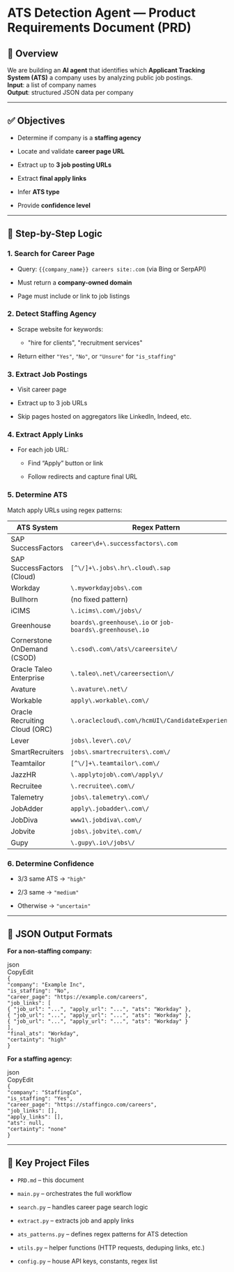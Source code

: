 # **ATS Detection Agent — Product Requirements Document (PRD)**

## **🎯 Overview**

We are building an **AI agent** that identifies which **Applicant Tracking System (ATS)** a company uses by analyzing public job postings.  
 **Input**: a list of company names  
 **Output**: structured JSON data per company

---

## **✅ Objectives**

* Determine if company is a **staffing agency**

* Locate and validate **career page URL**

* Extract up to **3 job posting URLs**

* Extract **final apply links**

* Infer **ATS type**

* Provide **confidence level**

---

## **🔁 Step-by-Step Logic**

### **1\. Search for Career Page**

* Query: `{{company_name}} careers site:.com` (via Bing or SerpAPI)

* Must return a **company-owned domain**

* Page must include or link to job listings

### **2\. Detect Staffing Agency**

* Scrape website for keywords:

  * "hire for clients", "recruitment services"

* Return either `"Yes"`, `"No"`, or `"Unsure"` for `"is_staffing"`

### **3\. Extract Job Postings**

* Visit career page

* Extract up to 3 job URLs

* Skip pages hosted on aggregators like LinkedIn, Indeed, etc.

### **4\. Extract Apply Links**

* For each job URL:

  * Find “Apply” button or link

  * Follow redirects and capture final URL

### **5\. Determine ATS**

Match apply URLs using regex patterns:

| ATS System | Regex Pattern |
| ----- | ----- |
| SAP SuccessFactors | `career\d+\.successfactors\.com` |
| SAP SuccessFactors (Cloud) | `[^\/]+\.jobs\.hr\.cloud\.sap` |
| Workday | `\.myworkdayjobs\.com` |
| Bullhorn | (no fixed pattern) |
| iCIMS | `\.icims\.com\/jobs\/` |
| Greenhouse | `boards\.greenhouse\.io` or `job-boards\.greenhouse\.io` |
| Cornerstone OnDemand (CSOD) | `\.csod\.com\/ats\/careersite\/` |
| Oracle Taleo Enterprise | `\.taleo\.net\/careersection\/` |
| Avature | `\.avature\.net\/` |
| Workable | `apply\.workable\.com\/` |
| Oracle Recruiting Cloud (ORC) | `\.oraclecloud\.com\/hcmUI\/CandidateExperience\/` |
| Lever | `jobs\.lever\.co\/` |
| SmartRecruiters | `jobs\.smartrecruiters\.com\/` |
| Teamtailor | `[^\/]+\.teamtailor\.com\/` |
| JazzHR | `\.applytojob\.com\/apply\/` |
| Recruitee | `\.recruitee\.com\/` |
| Talemetry | `jobs\.talemetry\.com\/` |
| JobAdder | `apply\.jobadder\.com\/` |
| JobDiva | `www1\.jobdiva\.com\/` |
| Jobvite | `jobs\.jobvite\.com\/` |
| Gupy | `\.gupy\.io\/jobs\/` |

### **6\. Determine Confidence**

* 3/3 same ATS → `"high"`

* 2/3 same → `"medium"`

* Otherwise → `"uncertain"`

---

## **🧾 JSON Output Formats**

**For a non-staffing company:**

json  
CopyEdit  
`{`  
  `"company": "Example Inc",`  
  `"is_staffing": "No",`  
  `"career_page": "https://example.com/careers",`  
  `"job_links": [`  
    `{ "job_url": "...", "apply_url": "...", "ats": "Workday" },`  
    `{ "job_url": "...", "apply_url": "...", "ats": "Workday" },`  
    `{ "job_url": "...", "apply_url": "...", "ats": "Workday" }`  
  `],`  
  `"final_ats": "Workday",`  
  `"certainty": "high"`  
`}`

**For a staffing agency:**

json  
CopyEdit  
`{`  
  `"company": "StaffingCo",`  
  `"is_staffing": "Yes",`  
  `"career_page": "https://staffingco.com/careers",`  
  `"job_links": [],`  
  `"apply_links": [],`  
  `"ats": null,`  
  `"certainty": "none"`  
`}`

---

## **🧱 Key Project Files**

* `PRD.md` – this document

* `main.py` – orchestrates the full workflow

* `search.py` – handles career page search logic

* `extract.py` – extracts job and apply links

* `ats_patterns.py` – defines regex patterns for ATS detection

* `utils.py` – helper functions (HTTP requests, deduping links, etc.)

* `config.py` – house API keys, constants, regex list

